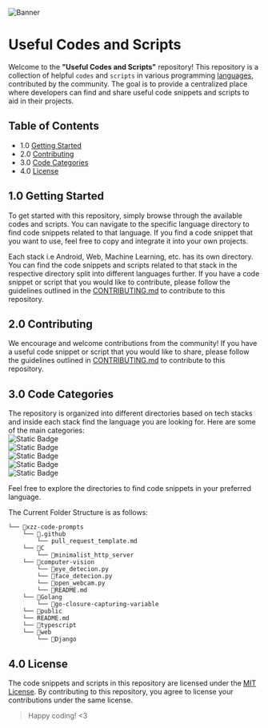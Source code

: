 ![Banner](public/Contributing/useful_codes_and_snippets.png)

# **Useful Codes and Scripts**

Welcome to the **"Useful Codes and Scripts"** repository! This repository is a collection of helpful `codes` and `scripts` in various programming [languages](#languages), contributed by the community.
The goal is to provide a centralized place where developers can find and share useful code snippets and scripts to aid in their projects.

## Table of Contents

- 1.0 [Getting Started](#getting-started)
- 2.0 [Contributing](#contributing)
- 3.0 [Code Categories](#code-categories)
- 4.0 [License](#license)

## 1.0 Getting Started

To get started with this repository, simply browse through the available codes and scripts. You can navigate to the specific language directory to find code snippets related to that language. If you find a code snippet that you want to use, feel free to copy and integrate it into your own projects.

Each stack i.e Android, Web, Machine Learning, etc. has its own directory. You can find the code snippets and scripts related to that stack in the respective directory split into different languages further. If you have a code snippet or script that you would like to contribute, please follow the guidelines outlined in the [CONTRIBUTING.md](CONTRIBUTING.md) to contribute to this repository.

## 2.0 Contributing

We encourage and welcome contributions from the community! If you have a useful code snippet or script that you would like to share, please follow the guidelines outlined in [CONTRIBUTING.md](CONTRIBUTING.md) to contribute to this repository.

## 3.0 Code Categories

The repository is organized into different directories based on tech stacks and inside each stack find the language you are looking for. Here are some of the main categories: 
\
![Static Badge](https://img.shields.io/badge/python-django-red) \
![Static Badge](https://img.shields.io/badge/Golang-Go-brightred) \
![Static Badge](https://img.shields.io/badge/Typescript-TS-blue) \
![Static Badge](https://img.shields.io/badge/HTML-%3C%2F%3E-purple)\
![Static Badge](https://img.shields.io/badge/C-C%2B%2B-white)

Feel free to explore the directories to find code snippets in your preferred language.

The Current Folder Structure is as follows:

```
└── 📁xzz-code-prompts
    └── 📁.github
        └── pull_request_template.md
    └── 📁C
        └── 📁minimalist_http_server
    └── 📁computer-vision
        └── 📁eye_detecion.py
        └── 📁face_detecion.py
        └── 📁open_webcam.py
        └── 📁README.md
    └── 📁Golang
        └── 📁go-closure-capturing-variable
    └── 📁public
    └── README.md
    └── 📁typescript
    └── 📁web
        └── 📁Django
```

## 4.0 License

The code snippets and scripts in this repository are licensed under the [MIT License](LICENSE). By contributing to this repository, you agree to license your contributions under the same license.

> Happy coding! <3
